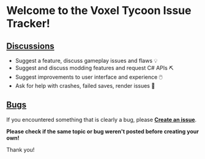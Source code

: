 # Welcome to the Voxel Tycoon Issue Tracker!

## [Discussions](https://github.com/voxeltycoon/issues/discussions)

  * Suggest a feature, discuss gameplay issues and flaws 💡
  * Suggest and discuss modding features and request C# APIs ⛏️
  * Suggest improvements to user interface and experience 🖱️
  * Ask for help with crashes, failed saves, render issues 🐞

## [Bugs](https://github.com/voxeltycoon/issues/issues)

If you encountered something that is clearly a bug, please [**Create an issue**](https://github.com/voxeltycoon/issues/issues/new?assignees=&labels=&template=bug_report.md&title=).

**Please check if the same topic or bug weren't posted before creating your own!**

Thank you!
